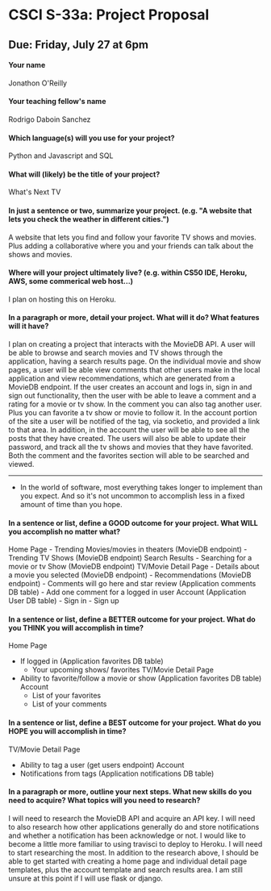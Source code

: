 # CSCI S-33a: Project Proposal
## Due: Friday, July 27 at 6pm

#### Your name

Jonathon O'Reilly

#### Your teaching fellow's name

Rodrigo Daboin Sanchez

#### Which language(s) will you use for your project?

Python and Javascript and SQL

#### What will (likely) be the title of your project?

What's Next TV

#### In just a sentence or two, summarize your project. (e.g. "A website that lets you check the weather in different cities.")

A website that lets you find and follow your favorite TV shows and movies.
Plus adding a collaborative where you and your friends can talk about the shows and movies.

#### Where will your project ultimately live? (e.g. within CS50 IDE, Heroku, AWS, some commerical web host...)

I plan on hosting this on Heroku.

#### In a paragraph or more, detail your project. What will it do? What features will it have?

  I plan on creating a project that interacts with the MovieDB API. A user will be able to browse
and search movies and TV shows through the application, having a search results page.
On the individual movie and show pages, a user will be able view comments
that other users make in the local application and view recommendations, which are generated
from a MovieDB endpoint. If the user creates an account and logs in, sign in and sign out functionality,
then the user with be able to leave a comment and a rating for a movie or tv show.
In the comment you can also tag another user. Plus you can favorite a tv show or movie to follow it.
  In the account portion of the site a user will be notified of the tag, via socketio,
and provided a link to that area. In addition, in the account the user will be able
to see all the posts that they have created. The users will also be able to update their password,
and track all the tv shows and movies that they have favorited. Both the comment and
the favorites section will able to be searched and viewed.

<hr>

- In the world of software, most everything takes longer to implement than you expect. And so it's not uncommon to accomplish less in a fixed amount of time than you hope.

#### In a sentence or list, define a GOOD outcome for your project. What WILL you accomplish no matter what?

Home Page
    - Trending Movies/movies in theaters (MovieDB endpoint)
    - Trending TV Shows (MovieDB endpoint)
Search Results
    - Searching for a movie or tv Show (MovieDB endpoint)
TV/Movie Detail Page
    - Details about a movie you selected (MovieDB endpoint)
    - Recommendations (MovieDB endpoint)
    - Comments will go here and star review (Application comments DB table)
      - Add one comment for a logged in user
Account (Application User DB table)
    - Sign in
    - Sign up


#### In a sentence or list, define a BETTER outcome for your project. What do you THINK you will accomplish in time?
Home Page
  - If logged in (Application favorites DB table)
      - Your upcoming shows/ favorites
TV/Movie Detail Page
  - Ability to favorite/follow a movie or show (Application favorites DB table)
Account
    - List of your favorites
    - List of your comments


#### In a sentence or list, define a BEST outcome for your project. What do you HOPE you will accomplish in time?
TV/Movie Detail Page
  - Ability to tag a user (get users endpoint)
Account
  - Notifications from tags (Application notifications DB table)


#### In a paragraph or more, outline your next steps. What new skills do you need to acquire? What topics will you need to research?

  I will need to research the MovieDB API and acquire an API key. I will need to also research how other
applications generally do and store notifications and whether a notification has been acknowledge or not.
I would like to become a little more familiar to using travisci to deploy to Heroku.
I will need to start researching the most. In addition to the research above, I should be able
to get started with creating a home page and individual detail page templates,
plus the account template and search results area. I am still unsure at this point if
I will use flask or django.
